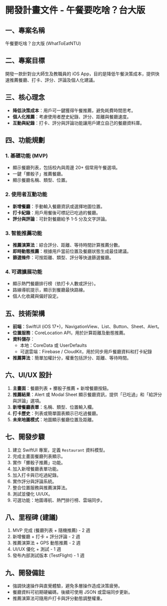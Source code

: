 # 開發計畫文件 - 午餐要吃啥？台大版

## 一、專案名稱
午餐要吃啥？台大版 (WhatToEatNTU)

## 二、專案目標
開發一款針對台大師生及教職員的 iOS App，目的是降低午餐決策成本，提供快速推薦餐廳、打卡、評分、評論及個人化建議。

## 三、核心理念
- **降低決策成本**：用戶可一鍵獲得午餐推薦，避免耗費時間思考。  
- **個人化推薦**：考慮使用者歷史紀錄、評分、距離與餐廳速度。  
- **互動與紀錄**：打卡、評分與評論功能讓用戶建立自己的餐廳資料庫。

## 四、功能規劃
### 1. 基礎功能 (MVP)
- 顯示餐廳列表，包括校內與周邊 20+ 個常用午餐選項。
- 一鍵「擲骰子」推薦餐廳。
- 顯示餐廳名稱、類型、位置。

### 2. 使用者互動功能
- **新增餐廳**：手動輸入餐廳資訊或選擇地圖位置。
- **打卡紀錄**：用戶用餐後可標記已吃過的餐廳。
- **評分與評論**：可針對餐廳給予 1-5 分及文字評論。

### 3. 智能推薦功能
- **推薦演算法**：綜合評分、距離、等待時間計算推薦分數。
- **即時動態推薦**：根據用戶當前位置及餐廳狀態生成最佳建議。
- **篩選條件**：可按距離、類型、評分等快速篩選餐廳。

### 4. 可選擴展功能
- 顯示熱門餐廳排行榜（依打卡人數或評分）。
- 路線導航提示，顯示到餐廳最快路線。
- 個人化收藏與偏好設定。

## 五、技術架構
- **前端**：SwiftUI (iOS 17+)，NavigationView、List、Button、Sheet、Alert。
- **位置服務**：CoreLocation API，用於計算距離及動態推薦。
- **資料儲存**：
  - 本地：CoreData 或 UserDefaults
  - 可選雲端：Firebase / CloudKit，用於同步用戶餐廳資料和打卡紀錄
- **推薦算法**：簡單加權計分，權重包括評分、距離、等待時間。

## 六、UI/UX 設計
1. **主畫面**：餐廳列表 + 擲骰子推薦 + 新增餐廳按鈕。
2. **推薦結果**：Alert 或 Modal Sheet 顯示餐廳資訊，提供「已吃過」和「給評分與評論」選項。
3. **新增餐廳表單**：名稱、類型、位置輸入欄。
4. **打卡歷史**：列表或簡單圖表顯示已吃過餐廳。
5. **未來地圖模式**：地圖顯示餐廳位置及距離。

## 七、開發步驟
1. 建立 SwiftUI 專案，定義 `Restaurant` 資料模型。
2. 完成主畫面餐廳列表顯示。
3. 實作「擲骰子推薦」功能。
4. 加入新增餐廳表單功能。
5. 加入打卡與已吃過紀錄。
6. 實作評分與評論系統。
7. 整合位置服務與推薦演算法。
8. 測試並優化 UI/UX。
9. 可選功能：地圖導航、熱門排行榜、雲端同步。

## 八、里程碑 (建議)
1. MVP 完成 (餐廳列表 + 隨機推薦) - 2 週
2. 新增餐廳 + 打卡 + 評分評論 - 2 週
3. 推薦演算法 + GPS 動態推薦 - 2 週
4. UI/UX 優化 + 測試 - 1 週
5. 發布內部測試版本 (TestFlight) - 1 週

## 九、開發備註
- 強調快速操作與直覺體驗，避免多層操作造成決策疲勞。
- 餐廳資料可初期硬編碼，後續可使用 JSON 或雲端同步更新。
- 推薦演算法可隨用戶打卡與評分動態調整權重。

